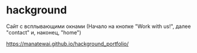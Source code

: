 # hackground

Сайт с всплывающими окнами (Начало на кнопке "Work with us!", далее "contact" и, наконец, "home")

https://manatewai.github.io/hackground_portfolio/
